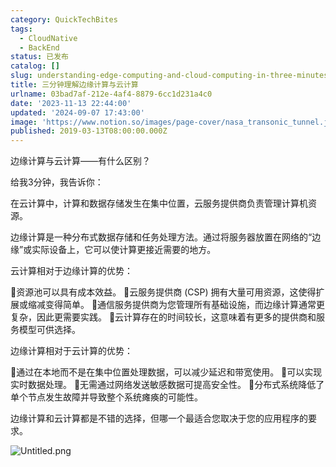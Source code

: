 ```yaml
---
category: QuickTechBites
tags:
  - CloudNative
  - BackEnd
status: 已发布
catalog: []
slug: understanding-edge-computing-and-cloud-computing-in-three-minutes
title: 三分钟理解边缘计算与云计算
urlname: 03bad7af-212e-4af4-8879-6cc1d231a4c0
date: '2023-11-13 22:44:00'
updated: '2024-09-07 17:43:00'
image: 'https://www.notion.so/images/page-cover/nasa_transonic_tunnel.jpg'
published: 2019-03-13T08:00:00.000Z
---
```


边缘计算与云计算——有什么区别？


给我3分钟，我告诉你：


在云计算中，计算和数据存储发生在集中位置，云服务提供商负责管理计算机资源。


边缘计算是一种分布式数据存储和任务处理方法。通过将服务器放置在网络的“边缘”或实际设备上，它可以使计算更接近需要的地方。


云计算相对于边缘计算的优势：


🔹资源池可以具有成本效益。
🔹云服务提供商 (CSP) 拥有大量可用资源，这使得扩展或缩减变得简单。
🔹通信服务提供商为您管理所有基础设施，而边缘计算通常更复杂，因此更需要实践。
🔹云计算存在的时间较长，这意味着有更多的提供商和服务模型可供选择。


边缘计算相对于云计算的优势：


🔸通过在本地而不是在集中位置处理数据，可以减少延迟和带宽使用。
🔸可以实现实时数据处理。
🔸无需通过网络发送敏感数据可提高安全性。
🔸分布式系统降低了单个节点发生故障并导致整个系统瘫痪的可能性。


边缘计算和云计算都是不错的选择，但哪一个最适合您取决于您的应用程序的要求。


![Untitled.png](https://prod-files-secure.s3.us-west-2.amazonaws.com/5d24fe63-e567-4804-86f9-9fdc62e13082/13581d9b-f241-4af1-9995-cb87504adaf1/Untitled.png?X-Amz-Algorithm=AWS4-HMAC-SHA256&X-Amz-Content-Sha256=UNSIGNED-PAYLOAD&X-Amz-Credential=ASIAZI2LB466VK3SJOIL%2F20250330%2Fus-west-2%2Fs3%2Faws4_request&X-Amz-Date=20250330T053735Z&X-Amz-Expires=3600&X-Amz-Security-Token=IQoJb3JpZ2luX2VjEBsaCXVzLXdlc3QtMiJHMEUCIG%2BPOZH%2FRaEkwLo97TMZbvOaxmpql6zlR7pIh6uSGuOyAiEAyqyGX0Ibg952%2FjZlkbvGuTpHrdZXCIGDJywVBsgkBC0qiAQIhP%2F%2F%2F%2F%2F%2F%2F%2F%2F%2FARAAGgw2Mzc0MjMxODM4MDUiDKl8v86m7VGy8A%2Fw5CrcA9QQNIzTjbbC2jqFXQBIgerqzDendKSuBtHR8nfgco0zw48dsGvDrR%2FPHizO%2BMe2itb5DLlo4GwaMnL2Cr6fcOmc2YHPl3LdYZ3f87Lrh3d%2Bdv0iO1M3daPY3gjAqVxdKz%2B4zw9TBrYxQ1jgHwvSJpm821lQi7QpFBsRsCGuxbuQfhJEdj2uxieKZdarj1KyGXjIC6vwuX2fI0s45qznPiEePesvoHEIGDjTuuWjmjzZHfxFNnYeGauQrZYXPoKNWTYUatp1noVFo6k8UwFlbgWKZh26OKdly0OiVlrZ2O%2B3JjGikZJRsW5QwAPHZ9h6O%2BECxc21P0s3zi%2BahjzU%2F5IbUZYLBBYKrqJt7GpxuvOn%2FUoLMKLJjmUAhPJOGI3Q5dS2qQD8XbQzXybImdOT09OLhEX4kgF4ljoSd6LlpYLA6UmPYeJgqSQGWlGPEJ1F1bQlM4%2BVSnPKHNA%2BAezOalh%2FXZ%2BdGnNvPZ7EWitA1Sx9WAfPixKDNeYVirsfjbc4wRhGFbWoyrLXvBpmuDSLI6683KPvQAT59yMwgGTtp5t90CmtcuUd4yYASsQhE9zJtLA0RKWj80cFV4W%2Ba6voVh8HHO7EHe2%2BTIMJp2FuStt%2BU4R9RWgBmcaJps0EMPHnor8GOqUBrB5JalHPTceqI22KeX5i9wqfrcW26PAE%2FF0y4Ur2jp7H0bZtg385vcxBfyVAKu7efN7lJcix%2FbqyoKaQkM6bbPCia%2ByJUUn%2Fognq%2BiXoOOa%2F6lFxpAVXd0WQKH4%2FlTmP7UidMl5UqsM4VrlWgYel8lssWkIyIgDe2OeQBrOk%2Fc2yblaPPEN1Yj3zvj3cHxFH%2BOig4CymGlKFUZltKGSbiJ5%2BWeYn&X-Amz-Signature=ecb1b7e2c8b6a7ab401ae75d76910fc2620730d5a7bf37cf55e9fab64e01b707&X-Amz-SignedHeaders=host&x-id=GetObject)

